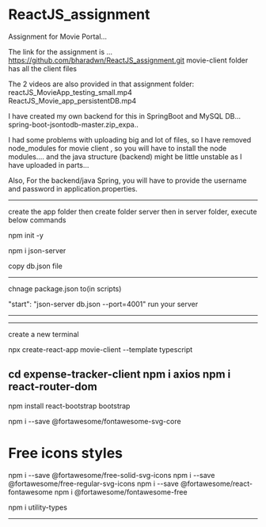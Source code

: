 # ReactJS_assignment

Assignment for Movie Portal...

The link for the assignment is ...
https://github.com/bharadwn/ReactJS_assignment.git
movie-client folder has all the client files

The 2 videos are also provided in that assignment folder:
reactJS_MovieApp_testing_small.mp4
ReactJS_Movie_app_persistentDB.mp4

I have created my own backend for this in SpringBoot and MySQL DB...
spring-boot-jsontodb-master.zip_expa..

I had some problems with uploading big and lot of files, so I have removed node_modules for movie client , so you will have to install the node modules.... and the java structure (backend) might be little unstable as I have uploaded in parts...

Also, For the backend/java Spring, you will have to provide the username and password in application.properties.

---------------------------------------------------------------------------
create the app folder
then create folder server
then in server folder, execute below commands

npm init -y

npm i json-server

copy db.json file

-----------------------------------------------------------------

chnage package.json to(in scripts)

"start": "json-server db.json --port=4001"
run your server

-----------------------------------------------------------

------------------------------------------------------------

create a new terminal

npx create-react-app movie-client --template typescript

cd expense-tracker-client
npm i axios
npm i react-router-dom
------------

npm install react-bootstrap bootstrap



npm i --save @fortawesome/fontawesome-svg-core
# Free icons styles
npm i --save @fortawesome/free-solid-svg-icons
npm i --save @fortawesome/free-regular-svg-icons
npm i --save @fortawesome/react-fontawesome
npm i @fortawesome/fontawesome-free

npm i utility-types

--------------------------------------------


